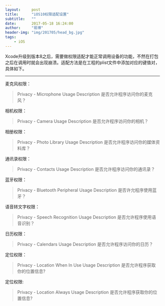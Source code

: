 ```yaml
---
layout:     post
title:      "iOS10权限适配设置"
subtitle:   ""
date:       2017-05-18 16:24:00
author:     "易博"
header-img: "img/201705/head_bg.jpg"
tags:
    - iOS
---
```


Xcode升级到版本8之后，需要做权限适配才能正常调用设备的功能，不然在打包之后在调用时就会出现崩溃。适配方法是在工程的plist文件中添加对应的键值对，具体如下。

*****

麦克风权限：
>Privacy - Microphone Usage Description 是否允许程序访问你的麦克风？

相机权限：
>Privacy - Camera Usage Description 是否允许程序访问你的相机？

相册权限：
>Privacy - Photo Library Usage Description 是否允许程序访问你的媒体资料库？

通讯录权限：
>Privacy - Contacts Usage Description 是否允许程序访问你的通讯录？

蓝牙权限：
>Privacy - Bluetooth Peripheral Usage Description 是否许允程序使用蓝牙？

语音转文字权限：
>Privacy - Speech Recognition Usage Description 是否允许程序使用语音识别？

日历权限：
>Privacy - Calendars Usage Description 是否允许程序访问你的日历？

定位权限：
>Privacy - Location When In Use Usage Description 是否允许程序获取你的位置信息?

定位权限:
>Privacy - Location Always Usage Description 是否允许程序获取你的位置信息?
